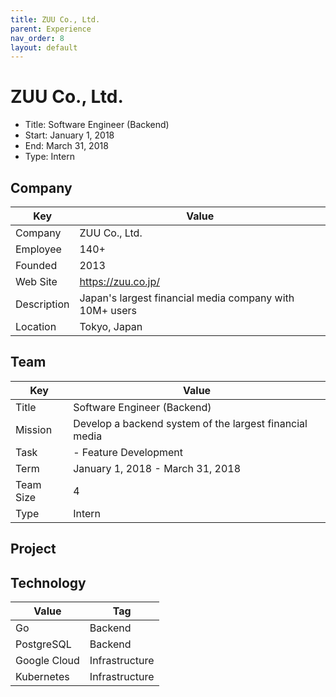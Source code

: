 ```yaml
---
title: ZUU Co., Ltd.
parent: Experience
nav_order: 8
layout: default
---
```


# ZUU Co., Ltd.

- Title: Software Engineer (Backend)
- Start: January 1, 2018
- End: March 31, 2018
- Type: Intern

## Company

| Key         | Value                                                 |
| ----------- | ----------------------------------------------------- |
| Company     | ZUU Co., Ltd.                                         |
| Employee    | 140+                                                  |
| Founded     | 2013                                                  |
| Web Site    | https://zuu.co.jp/                                    |
| Description | Japan's largest financial media company with 10M+ users |
| Location    | Tokyo, Japan                                          |

## Team

| Key       | Value                                             |
| --------- | ------------------------------------------------- |
| Title     | Software Engineer (Backend)                       |
| Mission   | Develop a backend system of the largest financial media |
| Task      | - Feature Development                             |
| Term      | January 1, 2018 - March 31, 2018                 |
| Team Size | 4                                                 |
| Type      | Intern                                            |

## Project

## Technology

| Value        | Tag            |
| ------------ | -------------- |
| Go           | Backend        |
| PostgreSQL   | Backend        |
| Google Cloud | Infrastructure |
| Kubernetes   | Infrastructure | 